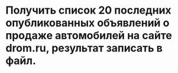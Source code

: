# Получить список 20 последних опубликованных объявлений о продаже автомобилей на сайте drom.ru, результат записать в файл.
